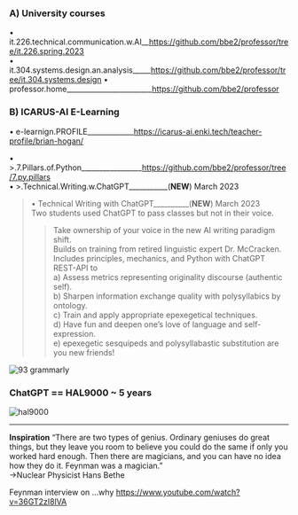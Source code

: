 ### **A) University courses**  
• it.226.technical.communication.w.AI__https://github.com/bbe2/professor/tree/it.226.spring.2023  
• it.304.systems.design.an.analysis_____https://github.com/bbe2/professor/tree/it.304.systems.design
• professor.home________________________https://github.com/bbe2/professor   

### **B) ICARUS-AI E-Learning**  
• e-learnign.PROFILE_____________https://icarus-ai.enki.tech/teacher-profile/brian-hogan/  

• >.7.Pillars.of.Python_________________https://github.com/bbe2/professor/tree/7.py.pillars  
• >.Technical.Writing.w.ChatGPT___________(**NEW**)			March 2023  

> • Technical Writing with ChatGPT__________(**NEW**)			March 2023  
> Two students used ChatGPT to pass classes but not in their voice.  
>> Take ownership of your voice in the new AI writing paradigm shift.  
>> Builds on training from retired linguistic expert Dr. McCracken.  
>> Includes principles, mechanics, and Python with ChatGPT REST-API to  
a) Assess metrics representing originality discourse (authentic self).  
b) Sharpen information exchange quality with polysyllabics by ontology.  
c) Train and apply appropriate epexegetical techniques.  
d) Have fun and deepen one’s love of language and self-expression.  
e) epexegetic sesquipeds and polysyllabastic substitution are you new friends!  

![93 grammarly](https://user-images.githubusercontent.com/59778456/225014381-d60a46db-2e43-4f31-a58e-6e238bf13e81.PNG)

### ChatGPT == HAL9000 ~ 5 years 
![hal9000](https://user-images.githubusercontent.com/59778456/218209079-232d8f04-bb9a-4843-a6a1-d8cdf25a19fd.png)


---------------------
**Inspiration**
“There are two types of genius. Ordinary geniuses do great things, but they leave you room to believe you could do the same if only you worked hard enough.  Then there are magicians, and you can have no idea how they do it. Feynman was a magician.”  
->Nuclear Physicist Hans Bethe  
 
Feynman interview on …why  https://www.youtube.com/watch?v=36GT2zI8lVA  


